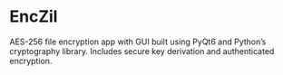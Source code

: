 # EncZil
AES-256 file encryption app with GUI built using PyQt6 and Python’s cryptography library. Includes secure key derivation and authenticated encryption.
